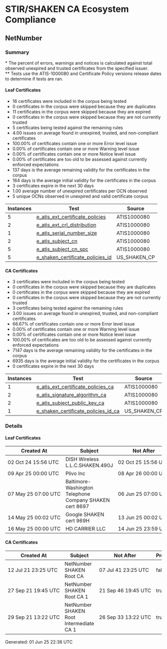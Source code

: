 # STIR/SHAKEN CA Ecosystem Compliance

## NetNumber

### Summary

\* The percent of errors, warnings and notices is calculated against total observed unexpired and trusted certificates from the specified issuer.\
\*\* Tests use the ATIS-1000080 and Certificate Policy versions release dates to determine if tests are ran.

#### Leaf Certificates

- 16 certificates were included in the corpus being tested
- 0 certificates in the corpus were skipped because they are duplicates
- 11 certificates in the corpus were skipped because they are expired
- 0 certificates in the corpus were skipped because they are not currently trusted
- 5 certificates being tested against the remaining rules
- 4.00 issues on average found in unexpired, trusted, and non-compliant certificates
- 100.00% of certificates contain one or more Error level issue
- 0.00% of certificates contain one or more Warning level issue
- 0.00% of certificates contain one or more Notice level issue
- 0.00% of certificates are too old to be assessed against currently enforced expectations
- 137 days is the average remaining validity for the certificates in the corpus
- 164 days is the average initial validity for the certificates in the corpus
- 3 certificates expire in the next 30 days
- 1.00 average number of unexpired certificates per OCN observed
- 5 unique OCNs observed in unexpired and valid certificate corpus

| Instances | Test | Source |
|-----------|------|--------|
| 5 | [e_atis_ext_certificate_policies](ISSUES/e_atis_ext_certificate_policies/README.md) | ATIS1000080 |
| 2 | [e_atis_ext_crl_distribution](ISSUES/e_atis_ext_crl_distribution/README.md) | ATIS1000080 |
| 1 | [e_atis_serial_number_size](ISSUES/e_atis_serial_number_size/README.md) | ATIS1000080 |
| 2 | [e_atis_subject_cn](ISSUES/e_atis_subject_cn/README.md) | ATIS1000080 |
| 5 | [e_atis_subject_cn_spc](ISSUES/e_atis_subject_cn_spc/README.md) | ATIS1000080 |
| 5 | [e_shaken_certificate_policies_id](ISSUES/e_shaken_certificate_policies_id/README.md) | US_SHAKEN_CP |

#### CA Certificates

- 3 certificates were included in the corpus being tested
- 0 certificates in the corpus were skipped because they are duplicates
- 0 certificates in the corpus were skipped because they are expired
- 0 certificates in the corpus were skipped because they are not currently trusted
- 3 certificates being tested against the remaining rules
- 3.00 issues on average found in unexpired, trusted, and non-compliant certificates
- 66.67% of certificates contain one or more Error level issue
- 0.00% of certificates contain one or more Warning level issue
- 0.00% of certificates contain one or more Notice level issue
- 100.00% of certificates are too old to be assessed against currently enforced expectations
- 7147 days is the average remaining validity for the certificates in the corpus
- 6935 days is the average initial validity for the certificates in the corpus
- 0 certificates expire in the next 30 days

| Instances | Test | Source |
|-----------|------|--------|
| 1 | [e_atis_ext_certificate_policies_ca](ISSUES/e_atis_ext_certificate_policies_ca/README.md) | ATIS1000080 |
| 2 | [e_atis_signature_algorithm_ca](ISSUES/e_atis_signature_algorithm_ca/README.md) | ATIS1000080 |
| 2 | [e_atis_subject_public_key_ca](ISSUES/e_atis_subject_public_key_ca/README.md) | ATIS1000080 |
| 1 | [e_shaken_certificate_policies_id_ca](ISSUES/e_shaken_certificate_policies_id_ca/README.md) | US_SHAKEN_CP |

### Details

#### Leaf Certificates

| Created At | Subject | Not After | Problems | Link |
|------------|---------|-----------|----------|------|
| 02&#160;Oct&#160;24&#160;15:56&#160;UTC | DISH Wireless L.L.C.SHAKEN.490J | 02&#160;Oct&#160;25&#160;15:56&#160;UTC | true | [view](CERTS/0f55e9a64c9e80bd8d9ad8b5e8324e6f842dc193a2b81e708a45dfc4f41d96c8/README.md) |
| 09&#160;Apr&#160;25&#160;00:00&#160;UTC | Plivo Inc | 08&#160;Apr&#160;26&#160;00:00&#160;UTC | true | [view](CERTS/bbe59f37361998b1c699b9ba5e63173f244c486d6ab8db6dc9edc8cc259c9d00/README.md) |
| 07&#160;May&#160;25&#160;07:00&#160;UTC | Baltimore-Washington Telephone Company SHAKEN cert 8697 | 06&#160;Jun&#160;25&#160;07:00&#160;UTC | true | [view](CERTS/1d020d2aef8c766d82be4e7221ee3ac1c0cfa03c3e4c867ca3c77f14403fe0ef/README.md) |
| 14&#160;May&#160;25&#160;00:02&#160;UTC | Google SHAKEN cert 969H | 13&#160;Jun&#160;25&#160;00:02&#160;UTC | true | [view](CERTS/b8f986e02dc82c42615acd258df99fc9038632cac5c63ce3b65bed891505f7cf/README.md) |
| 16&#160;May&#160;25&#160;00:00&#160;UTC | HD CARRIER LLC | 14&#160;Jun&#160;25&#160;23:59&#160;UTC | true | [view](CERTS/b56dac4fd4d3e49443fc841b22700f21ccbd3a80c2e5029c2adf59d432a2ac8c/README.md) |

#### CA Certificates

| Created At | Subject | Not After | Problems | Link |
|------------|---------|-----------|----------|------|
| 12&#160;Jul&#160;21&#160;23:25&#160;UTC | NetNumber SHAKEN Root CA | 07&#160;Jul&#160;41&#160;23:25&#160;UTC | false | [view](CERTS/7ac80e8481ecb019dc95484016842db78686069efbc0f703e7f39310217b6157/README.md) |
| 27&#160;Sep&#160;21&#160;19:45&#160;UTC | NetNumber SHAKEN Root CA 1 | 21&#160;Sep&#160;46&#160;19:45&#160;UTC | true | [view](CERTS/2dd1386ca717f31d550b35b9bce9daa9b02483bcdb98bdfcfca07202276136d7/README.md) |
| 29&#160;Sep&#160;21&#160;13:22&#160;UTC | NetNumber SHAKEN Root Intermediate CA 1 | 26&#160;Sep&#160;33&#160;13:22&#160;UTC | true | [view](CERTS/e449803766edf02ab50b034dd7e89e54efd332cce87688a032f89b340d039878/README.md) |


Generated: 01 Jun 25 22:38 UTC